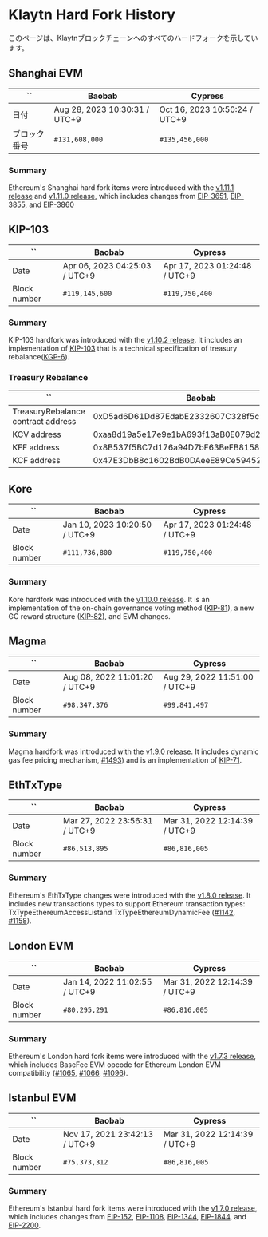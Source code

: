 # Klaytn Hard Fork History

このページは、Klaytnブロックチェーンへのすべてのハードフォークを示しています。

## Shanghai EVM

| ``     | Baobab                        | Cypress                       |
| ------ | ----------------------------- | ----------------------------- |
| 日付     | Aug 28, 2023 10:30:31 / UTC+9 | Oct 16, 2023 10:50:24 / UTC+9 |
| ブロック番号 | `#131,608,000`                | `#135,456,000`                |

### Summary

Ethereum's Shanghai hard fork items were introduced with the [v1.11.1 release](https://github.com/klaytn/klaytn/releases/tag/v1.11.1) and [v1.11.0 release](https://github.com/klaytn/klaytn/releases/tag/v1.11.0), which includes changes from [EIP-3651](https://eips.ethereum.org/EIPS/eip-3651), [EIP-3855](https://eips.ethereum.org/EIPS/eip-3855), and [EIP-3860](https://eips.ethereum.org/EIPS/eip-3860)

## KIP-103

| ``           | Baobab                        | Cypress                       |
| ------------ | ----------------------------- | ----------------------------- |
| Date         | Apr 06, 2023 04:25:03 / UTC+9 | Apr 17, 2023 01:24:48 / UTC+9 |
| Block number | `#119,145,600`                | `#119,750,400`                |

### Summary

KIP-103 hardfork was introduced with the [v1.10.2 release](https://github.com/klaytn/klaytn/releases/tag/v1.10.2). It includes an implementation of [KIP-103](https://kips.klaytn.foundation/KIPs/kip-103) that is a technical specification of treasury rebalance([KGP-6](https://govforum.klaytn.foundation/t/kgp-6-proposal-to-establish-a-sustainable-and-verifiable-klay-token-economy/157)).


### Treasury Rebalance

| ``                                 | Baobab                                     | Cypress                                    |
| ---------------------------------- | ------------------------------------------ | ------------------------------------------ |
| TreasuryRebalance contract address | 0xD5ad6D61Dd87EdabE2332607C328f5cc96aeCB95 | 0xD5ad6D61Dd87EdabE2332607C328f5cc96aeCB95 |
| KCV address                        | 0xaa8d19a5e17e9e1bA693f13aB0E079d274a7e51E | 0x4f04251064274252D27D4af55BC85b68B3adD992 |
| KFF address                        | 0x8B537f5BC7d176a94D7bF63BeFB81586EB3D1c0E | 0x85D82D811743b4B8F3c48F3e48A1664d1FfC2C10 |
| KCF address                        | 0x47E3DbB8c1602BdB0DAeeE89Ce59452c4746CA1C | 0xdd4C8d805fC110369D3B148a6692F283ffBDCcd3 |


## Kore
| ``           | Baobab                        | Cypress                       |
| ------------ | ----------------------------- | ----------------------------- |
| Date         | Jan 10, 2023 10:20:50 / UTC+9 | Apr 17, 2023 01:24:48 / UTC+9 |
| Block number | `#111,736,800`                | `#119,750,400`                |

### Summary

Kore hardfork was introduced with the [v1.10.0 release](https://github.com/klaytn/klaytn/releases/tag/v1.10.0). It is an implementation of the on-chain governance voting method ([KIP-81](https://kips.klaytn.foundation/KIPs/kip-81)), a new GC reward structure ([KIP-82](https://kips.klaytn.foundation/KIPs/kip-82)), and EVM changes.



## Magma
| ``           | Baobab                        | Cypress                       |
| ------------ | ----------------------------- | ----------------------------- |
| Date         | Aug 08, 2022 11:01:20 / UTC+9 | Aug 29, 2022 11:51:00 / UTC+9 |
| Block number | `#98,347,376`                 | `#99,841,497`                 |

### Summary

Magma hardfork was introduced with the [v1.9.0 release](https://github.com/klaytn/klaytn/releases/tag/v1.9.0). It includes dynamic gas fee pricing mechanism, [#1493](https://github.com/klaytn/klaytn/pull/1493)) and is an implementation of [KIP-71](https://kips.klaytn.foundation/KIPs/kip-71).

## EthTxType

| ``           | Baobab                        | Cypress                       |
| ------------ | ----------------------------- | ----------------------------- |
| Date         | Mar 27, 2022 23:56:31 / UTC+9 | Mar 31, 2022 12:14:39 / UTC+9 |
| Block number | `#86,513,895`                 | `#86,816,005`                 |

### Summary

Ethereum's EthTxType changes were introduced with the [v1.8.0 release](https://github.com/klaytn/klaytn/releases/tag/v1.8.0). It includes new transactions types to support Ethereum transaction types: TxTypeEthereumAccessListand TxTypeEthereumDynamicFee ([#1142](https://github.com/klaytn/klaytn/pull/1142), [#1158](https://github.com/klaytn/klaytn/pull/1158)).

## London EVM

| ``           | Baobab                        | Cypress                       |
| ------------ | ----------------------------- | ----------------------------- |
| Date         | Jan 14, 2022 11:02:55 / UTC+9 | Mar 31, 2022 12:14:39 / UTC+9 |
| Block number | `#80,295,291`                 | `#86,816,005`                 |

### Summary

Ethereum's London hard fork items were introduced with the [v1.7.3 release](https://github.com/klaytn/klaytn/releases/tag/v1.7.3), which includes BaseFee EVM opcode for Ethereum London EVM compatibility ([#1065](https://github.com/klaytn/klaytn/pull/1065), [#1066](https://github.com/klaytn/klaytn/pull/1066), [#1096](https://github.com/klaytn/klaytn/pull/1096)).

## Istanbul EVM

| ``           | Baobab                        | Cypress                       |
| ------------ | ----------------------------- | ----------------------------- |
| Date         | Nov 17, 2021 23:42:13 / UTC+9 | Mar 31, 2022 12:14:39 / UTC+9 |
| Block number | `#75,373,312`                 | `#86,816,005`                 |

### Summary

Ethereum's Istanbul hard fork items were introduced with the [v1.7.0 release](https://github.com/klaytn/klaytn/releases/tag/v1.7.0), which includes changes from [EIP-152](https://eips.ethereum.org/EIPS/eip-152), [EIP-1108](https://eips.ethereum.org/EIPS/eip-1108), [EIP-1344](https://eips.ethereum.org/EIPS/eip-1344), [EIP-1844](https://eips.ethereum.org/EIPS/eip-1844), and [EIP-2200](https://eips.ethereum.org/EIPS/eip-2200).